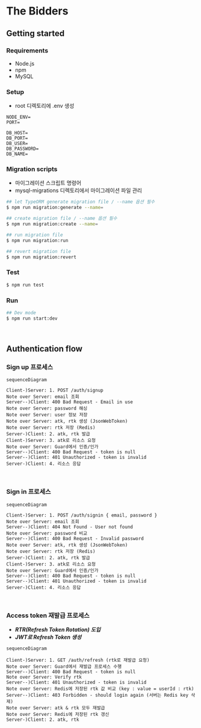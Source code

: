 # The Bidders

## Getting started

### Requirements

-   Node.js
-   npm
-   MySQL

### Setup

-   root 디렉토리에 .env 생성

```
NODE_ENV=
PORT=

DB_HOST=
DB_PORT=
DB_USER=
DB_PASSWORD=
DB_NAME=
```

### Migration scripts

-   마이그레이션 스크립트 명령어
-   mysql-migrations 디렉토리에서 마이그레이션 파일 관리

```sh
## let TypeORM generate migration file / --name 옵션 필수
$ npm run migration:generate --name=

## create migration file / --name 옵션 필수
$ npm run migration:create --name=

## run migration file
$ npm run migration:run

## revert migration file
$ npm run migration:revert
```

### Test

```sh
$ npm run test
```

### Run

```sh
## Dev mode
$ npm run start:dev
```

<br>

## Authentication flow

### Sign up 프로세스

```mermaid
sequenceDiagram

Client-)Server: 1. POST /auth/signup
Note over Server: email 조회
Server--)Client: 400 Bad Request - Email in use
Note over Server: password 해싱
Note over Server: user 정보 저장
Note over Server: atk, rtk 생성 (JsonWebToken)
Note over Server: rtk 저장 (Redis)
Server-)Client: 2. atk, rtk 발급
Client-)Server: 3. atk로 리소스 요청
Note over Server: Guard에서 인증/인가
Server--)Client: 400 Bad Request - token is null
Server--)Client: 401 Unauthorized - token is invalid
Server-)Client: 4. 리소스 응답
```

<br>

### Sign in 프로세스

```mermaid
sequenceDiagram

Client-)Server: 1. POST /auth/signin { email, password }
Note over Server: email 조회
Server--)Client: 404 Not Found - User not found
Note over Server: password 비교
Server--)Client: 400 Bad Request - Invalid password
Note over Server: atk, rtk 생성 (JsonWebToken)
Note over Server: rtk 저장 (Redis)
Server-)Client: 2. atk, rtk 발급
Client-)Server: 3. atk로 리소스 요청
Note over Server: Guard에서 인증/인가
Server--)Client: 400 Bad Request - token is null
Server--)Client: 401 Unauthorized - token is invalid
Server-)Client: 4. 리소스 응답
```

<br>

### Access token 재발급 프로세스

-   **_RTR(Refresh Token Rotation) 도입_**
-   **_JWT로 Refresh Token 생성_**

```mermaid
sequenceDiagram

Client-)Server: 1. GET /auth/refresh (rtk로 재발급 요청)
Note over Server: Guard에서 재발급 프로세스 수행
Server--)Client: 400 Bad Request - token is null
Note over Server: Verify rtk
Server--)Client: 401 Unauthorized - token is invalid
Note over Server: Redis에 저장된 rtk 값 비교 (key : value = userId : rtk)
Server--)Client: 403 Forbidden - should login again (서버는 Redis key 삭제)
Note over Server: atk & rtk 모두 재발급
Note over Server: Redis에 저장된 rtk 갱신
Server-)Client: 2. atk, rtk
```

